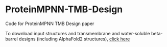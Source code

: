 # ProteinMPNN-TMB-Design

Code for ProteinMPNN TMB Design paper

To download input structures and transmembrane and water-soluble beta-barrel designs (including AlphaFold2 structures), [click here](https://www.dropbox.com/scl/fo/0xm4upm8zatqgcxfugbmf/h?rlkey=e31hojprh73u1832lvuze6671&dl=0)
